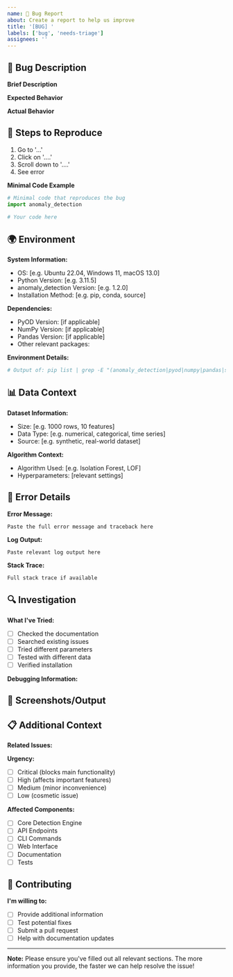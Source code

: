 ```yaml
---
name: 🐛 Bug Report
about: Create a report to help us improve
title: '[BUG] '
labels: ['bug', 'needs-triage']
assignees: ''
---
```


## 🐛 Bug Description

**Brief Description**
<!-- A clear and concise description of the bug -->

**Expected Behavior**
<!-- What you expected to happen -->

**Actual Behavior**
<!-- What actually happened -->

## 🔄 Steps to Reproduce

1. Go to '...'
2. Click on '....'
3. Scroll down to '....'
4. See error

**Minimal Code Example**
```python
# Minimal code that reproduces the bug
import anomaly_detection

# Your code here
```

## 🌍 Environment

**System Information:**
- OS: [e.g. Ubuntu 22.04, Windows 11, macOS 13.0]
- Python Version: [e.g. 3.11.5]
- anomaly_detection Version: [e.g. 1.2.0]
- Installation Method: [e.g. pip, conda, source]

**Dependencies:**
- PyOD Version: [if applicable]
- NumPy Version: [if applicable]
- Pandas Version: [if applicable]
- Other relevant packages:

**Environment Details:**
```bash
# Output of: pip list | grep -E "(anomaly_detection|pyod|numpy|pandas|scikit-learn)"
```

## 📊 Data Context

**Dataset Information:**
- Size: [e.g. 1000 rows, 10 features]
- Data Type: [e.g. numerical, categorical, time series]
- Source: [e.g. synthetic, real-world dataset]

**Algorithm Context:**
- Algorithm Used: [e.g. Isolation Forest, LOF]
- Hyperparameters: [relevant settings]

## 📝 Error Details

**Error Message:**
```
Paste the full error message and traceback here
```

**Log Output:**
```
Paste relevant log output here
```

**Stack Trace:**
```
Full stack trace if available
```

## 🔍 Investigation

**What I've Tried:**
- [ ] Checked the documentation
- [ ] Searched existing issues
- [ ] Tried different parameters
- [ ] Tested with different data
- [ ] Verified installation

**Debugging Information:**
<!-- Any additional debugging steps you've taken -->

## 📸 Screenshots/Output

<!-- If applicable, add screenshots or output to help explain the problem -->

## 📋 Additional Context

**Related Issues:**
<!-- Link to related issues or discussions -->

**Urgency:**
- [ ] Critical (blocks main functionality)
- [ ] High (affects important features)
- [ ] Medium (minor inconvenience)
- [ ] Low (cosmetic issue)

**Affected Components:**
- [ ] Core Detection Engine
- [ ] API Endpoints
- [ ] CLI Commands
- [ ] Web Interface
- [ ] Documentation
- [ ] Tests

## 🤝 Contributing

**I'm willing to:**
- [ ] Provide additional information
- [ ] Test potential fixes
- [ ] Submit a pull request
- [ ] Help with documentation updates

---

**Note:** Please ensure you've filled out all relevant sections. The more information you provide, the faster we can help resolve the issue!